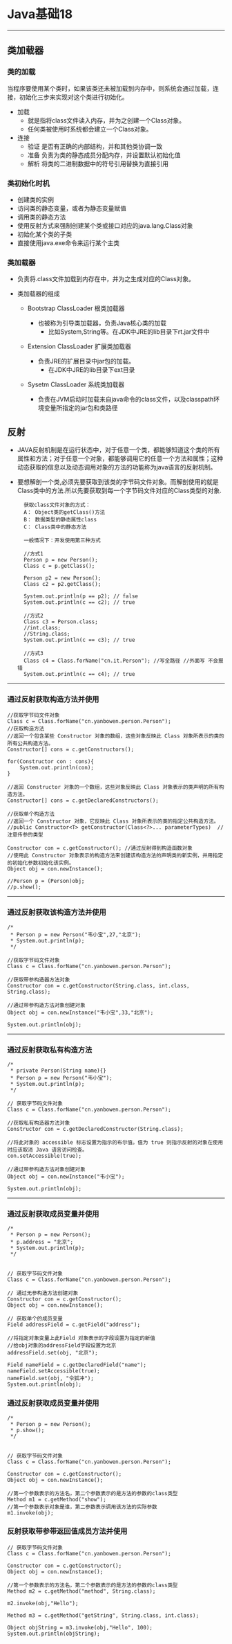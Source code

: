 # Java基础18  
<hr>     
  
## 类加载器
  
### 类的加载
当程序要使用某个类时，如果该类还未被加载到内存中，则系统会通过加载，连接，初始化三步来实现对这个类进行初始化。  

* 加载 
	* 就是指将class文件读入内存，并为之创建一个Class对象。
	* 任何类被使用时系统都会建立一个Class对象。
* 连接
	* 验证 是否有正确的内部结构，并和其他类协调一致
	* 准备 负责为类的静态成员分配内存，并设置默认初始化值
	* 解析 将类的二进制数据中的符号引用替换为直接引用

### 类初始化时机 

* 创建类的实例
* 访问类的静态变量，或者为静态变量赋值
* 调用类的静态方法
* 使用反射方式来强制创建某个类或接口对应的java.lang.Class对象
* 初始化某个类的子类
* 直接使用java.exe命令来运行某个主类

### 类加载器  
  
* 负责将.class文件加载到内存在中，并为之生成对应的Class对象。

* 类加载器的组成
	* Bootstrap ClassLoader 根类加载器
		* 也被称为引导类加载器，负责Java核心类的加载
			* 比如System,String等。在JDK中JRE的lib目录下rt.jar文件中    
  
	* Extension ClassLoader 扩展类加载器  
		* 负责JRE的扩展目录中jar包的加载。
			* 在JDK中JRE的lib目录下ext目录

	* Sysetm ClassLoader 系统类加载器
		* 负责在JVM启动时加载来自java命令的class文件，以及classpath环境变量所指定的jar包和类路径


## 反射  
* JAVA反射机制是在运行状态中，对于任意一个类，都能够知道这个类的所有属性和方法；对于任意一个对象，都能够调用它的任意一个方法和属性；这种动态获取的信息以及动态调用对象的方法的功能称为java语言的反射机制。
* 要想解剖一个类,必须先要获取到该类的字节码文件对象。而解剖使用的就是Class类中的方法.所以先要获取到每一个字节码文件对应的Class类型的对象.
  
		获取class文件对象的方式：
		A： Object类的getClass()方法
		B： 数据类型的静态属性class
		C： Class类中的静态方法

		一般情况下：开发使用第三种方式
	
		//方式1
		Person p = new Person();
		Class c = p.getClass();
		
		Person p2 = new Person();
		Class c2 = p2.getClass();

		System.out.println(p == p2); // false
		System.out.println(c == c2); // true

		//方式2
		Class c3 = Person.class;
		//int.class;
		//String.class;
		System.out.println(c == c3); // true
		
		//方式3
		Class c4 = Class.forName("cn.it.Person"); //写全路径 //外面写 不会报错
		System.out.println(c == c4); // true 
		

---
	  
### 通过反射获取构造方法并使用  
  
	//获取字节码文件对象
	Class c = Class.forName("cn.yanbowen.person.Person");
	//获取构造方法
	//返回一个包含某些 Constructor 对象的数组，这些对象反映此 Class 对象所表示的类的所有公共构造方法。
	Constructor[] cons = c.getConstructors();
	
	for(Constructor con : cons){
		System.out.println(con);
	}
	
	//返回 Constructor 对象的一个数组，这些对象反映此 Class 对象表示的类声明的所有构造方法。
	Constructor[] cons = c.getDeclaredConstructors();

	//获取单个构造方法
	//返回一个 Constructor 对象，它反映此 Class 对象所表示的类的指定公共构造方法。
	//public Constructor<T> getConstructor(Class<?>... parameterTypes)  //注意传参的类型
	
	Constructor con = c.getConstructor(); //通过反射得到构造函数对象
	//使用此 Constructor 对象表示的构造方法来创建该构造方法的声明类的新实例，并用指定的初始化参数初始化该实例。
	Object obj = con.newInstance();
	
	//Person p = (Person)obj;
	//p.show();


---  
### 通过反射获取该构造方法并使用

	/*
	 * Person p = new Person("韦小宝",27,"北京");
	 * System.out.println(p);
	 */
		
	//获取字节码文件对象
	Class c = Class.forName("cn.yanbowen.person.Person");

	//获取带参构造器方法对象
	Constructor con = c.getConstructor(String.class, int.class, String.class);
	
	//通过带参构造方法对象创建对象
	Object obj = con.newInstance("韦小宝",33,"北京");

	System.out.println(obj);  
  
---  
### 通过反射获取私有构造方法  


	/*
	 * private Person(String name){}
	 * Person p = new Person("韦小宝");
	 * System.out.println(p);
	 */

	// 获取字节码文件对象
	Class c = Class.forName("cn.yanbowen.person.Person");
		
	//获取私有构造器方法对象
	Constructor con = c.getDeclaredConstructor(String.class); 
		
	//将此对象的 accessible 标志设置为指示的布尔值。值为 true 则指示反射的对象在使用时应该取消 Java 语言访问检查。
	con.setAccessible(true); 
		
	//通过带参构造方法对象创建对象
	Object obj = con.newInstance("韦小宝");
		
	System.out.println(obj);   
  
---  
  
### 通过反射获取成员变量并使用  
  
	/*
	 * Person p = new Person();
	 * p.address = "北京";
	 * System.out.println(p);
	 */


	// 获取字节码文件对象
	Class c = Class.forName("cn.yanbowen.person.Person");
  
	// 通过无参构造方法创建对象
	Constructor con = c.getConstructor();
	Object obj = con.newInstance();

	// 获取单个的成员变量
	Field addressField = c.getField("address");

	//将指定对象变量上此Field 对象表示的字段设置为指定的新值
	//给obj对象的addressField字段设置为北京
	addressField.set(obj, "北京");
		
	Field nameField = c.getDeclaredField("name");
	nameField.setAccessible(true);
	nameField.set(obj, "令狐冲");
	System.out.println(obj);


### 通过反射获取成员变量并使用   
  
	/*
	 * Person p = new Person();
	 * p.show();
	 */


	// 获取字节码文件对象
	Class c = Class.forName("cn.yanbowen.person.Person");
 
	Constructor con = c.getConstructor();
	Object obj = con.newInstance();
		
	//第一个参数表示的方法名，第二个参数表示的是方法的参数的class类型
	Method m1 = c.getMethod("show");
	//第一个参数表示对象是谁，第二参数表示调用该方法的实际参数
	m1.invoke(obj);  

### 反射获取带参带返回值成员方法并使用
  
	// 获取字节码文件对象
	Class c = Class.forName("cn.yanbowen.person.Person");
 
	Constructor con = c.getConstructor();
	Object obj = con.newInstance();
		
	//第一个参数表示的方法名，第二个参数表示的是方法的参数的class类型
	Method m2 = c.getMethod("method", String.class);
	
	m2.invoke(obj,"Hello");  
  
	Method m3 = c.getMethod("getString", String.class, int.class);
	
	Object objString = m3.invoke(obj,"Hello", 100);
	System.out.println(objString);